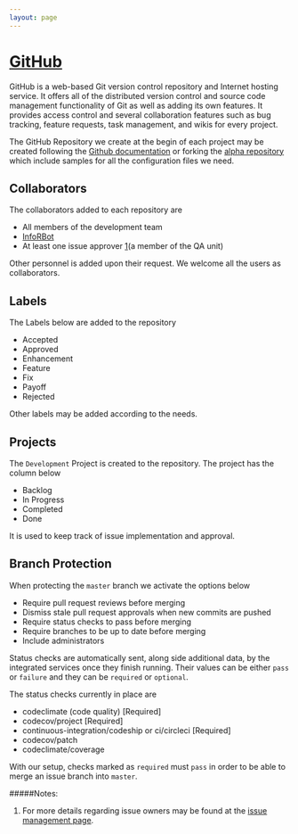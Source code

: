 ```yaml
---
layout: page
---
```


# [GitHub](https://github.com/)

GitHub is a web-based Git version control repository and Internet hosting service. It offers all of the distributed version control and source code management functionality of Git as well as adding its own features. It provides access control and several collaboration features such as bug tracking, feature requests, task management, and wikis for every project.

The GitHub Repository we create at the begin of each project may be created following the [Github documentation](https://help.github.com/articles/create-a-repo/) or forking the [alpha repository](https://github.com/inforlife/alpha) which include samples for all the configuration files we need.

## Collaborators

The collaborators added to each repository are

- All members of the development team
- [InfoRBot](https://github.com/inforbot)
- At least one issue approver [1](#notes)(a member of the QA unit)

Other personnel is added upon their request. We welcome all the users as collaborators.

## Labels

The Labels below are added to the repository

- Accepted
- Approved
- Enhancement
- Feature
- Fix
- Payoff
- Rejected

Other labels may be added according to the needs.

## Projects

The `Development` Project is created to the repository. The project has the column below

- Backlog
- In Progress
- Completed
- Done

It is used to keep track of issue implementation and approval.

## Branch Protection

When protecting the `master` branch we activate the options below

- Require pull request reviews before merging
- Dismiss stale pull request approvals when new commits are pushed
- Require status checks to pass before merging
- Require branches to be up to date before merging
- Include administrators

Status checks are automatically sent, along side additional data, by the integrated services once they finish running. Their values can be either `pass` or `failure` and they can be `required` or `optional`.

The status checks currently in place are

- codeclimate (code quality) [Required]
- codecov/project [Required]
- continuous-integration/codeship or ci/circleci [Required]
- codecov/patch
- codeclimate/coverage

With our setup, checks marked as `required` must `pass` in order to be able to merge an issue branch into `master`.


#####Notes:

1. For more details regarding issue owners may be found at the [issue management page](https://inforlife.github.io/process/issues.html).
